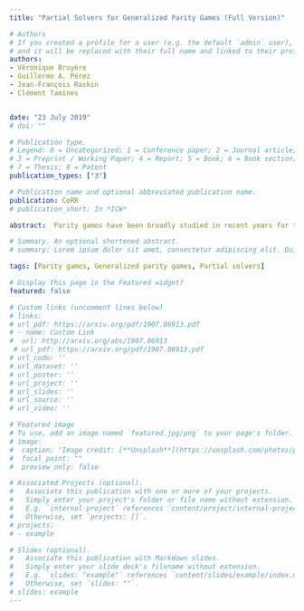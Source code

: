 ```yaml
---
title: "Partial Solvers for Generalized Parity Games (Full Version)"

# Authors
# If you created a profile for a user (e.g. the default `admin` user), write the username (folder name) here 
# and it will be replaced with their full name and linked to their profile.
authors:
- Véronique Bruyère
- Guillermo A. Pérez
- Jean-François Raskin
- Clément Tamines


date: "23 July 2019"
# doi: ""

# Publication type.
# Legend: 0 = Uncategorized; 1 = Conference paper; 2 = Journal article;
# 3 = Preprint / Working Paper; 4 = Report; 5 = Book; 6 = Book section;
# 7 = Thesis; 8 = Patent
publication_types: ["3"]

# Publication name and optional abbreviated publication name.
publication: CoRR
# publication_short: In *ICW*

abstract:  Parity games have been broadly studied in recent years for their applications to controller synthesis and verification. In practice, partial solvers for parity games that execute in polynomial time, while incomplete, can solve most games in publicly available benchmark suites. In this paper, we combine those partial solvers with the classical recursive algorithm for parity games due to Zielonka. We also extend partial solvers to generalized parity games that are games with conjunction of parity objectives. We have implemented those algorithms and evaluated them on a large set of benchmarks proposed in the last LTL synthesis competition. 

# Summary. An optional shortened abstract.
# summary: Lorem ipsum dolor sit amet, consectetur adipiscing elit. Duis posuere tellus ac convallis placerat. Proin tincidunt magna sed ex sollicitudin condimentum.

tags: [Parity games, Generalized parity games, Partial solvers]

# Display this page in the Featured widget?
featured: false

# Custom links (uncomment lines below)
# links:
# url_pdf: https://arxiv.org/pdf/1907.06913.pdf
# - name: Custom Link
#  url: http://arxiv.org/abs/1907.06913
 # url_pdf: https://arxiv.org/pdf/1907.06913.pdf
# url_code: ''
# url_dataset: ''
# url_poster: ''
# url_project: ''
# url_slides: ''
# url_source: ''
# url_video: ''

# Featured image
# To use, add an image named `featured.jpg/png` to your page's folder. 
# image:
#  caption: 'Image credit: [**Unsplash**](https://unsplash.com/photos/pLCdAaMFLTE)'
#  focal_point: ""
#  preview_only: false

# Associated Projects (optional).
#   Associate this publication with one or more of your projects.
#   Simply enter your project's folder or file name without extension.
#   E.g. `internal-project` references `content/project/internal-project/index.md`.
#   Otherwise, set `projects: []`.
# projects:
# - example

# Slides (optional).
#   Associate this publication with Markdown slides.
#   Simply enter your slide deck's filename without extension.
#   E.g. `slides: "example"` references `content/slides/example/index.md`.
#   Otherwise, set `slides: ""`.
# slides: example
---
```

